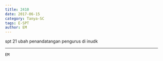 ```yaml
---
title: 2410
date: 2017-06-15
category: Tanya-SC
tags: E-SPT
author: EM
---
```


spt 21 ubah penandatangan pengurus di inudk

---



`EM`
